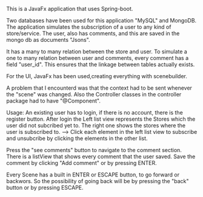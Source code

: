 This is a JavaFx application that uses Spring-boot.

Two databases have been used for this application "MySQL" and MongoDB.
The application simulates the subscription of a user to any kind of store/service. The user, also has comments, and this are saved
in the mongo db as documents "Jsons".

It has a many to many relation between the store and user. To simulate a one to many relation between user and comments, every comment 
has a field "user_id". This ensures that the linkage between tables actually exists.

For the UI, JavaFx has been used,creating everything with scenebuilder.

A problem that I encounterd was that the context had to be sent whenever the "scene" was changed. Also the Controller classes in the
controller package had to have "@Component".

Usage: 
An existing user has to login, if there is no account, there is the register button.
After login the Left list view represents the Stores which the user did not subcribed yet to. The right one shows the stores where the
user is subscribed to.
--> Click each element in the left list view to subscribe and unsubcribe by clicking the elements in the other list.

Press the "see comments" button to navigate to the comment section. There is a listView that shows every comment that the user saved.
Save the comment by clicking "Add comment" or by pressing ENTER.

Every Scene has a built in ENTER or ESCAPE button, to go forward or backwors. So the possibility of going back will be by pressing the 
"back" button or by pressing ESCAPE.
